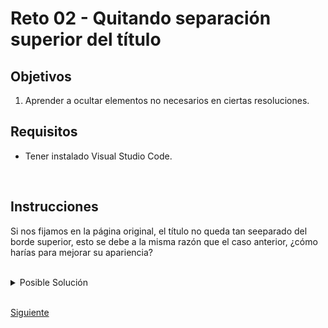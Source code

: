 # Reto 02 - Quitando separación superior del título

## Objetivos

1. Aprender a ocultar elementos no necesarios en ciertas resoluciones.
## Requisitos
- Tener instalado Visual Studio Code.

<br/>

## Instrucciones

Si nos fijamos en la página original, el título no queda tan seeparado del borde
superior, esto se debe a la misma razón que el caso anterior, ¿cómo harías para
mejorar su apariencia?

<br/>

<details>
  <summary>Posible Solución</summary>

```css
@media (max-width: 575px) {
  .navbar,
  .actions {
    display: none;
  }

  .main {
    margin-top: 130px;
  }

  h1 {
    font-size: 30px;
  }
}
```

</details>

<br/>

[Siguiente](../Ejemplo-03/README.md)